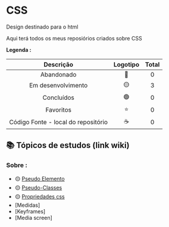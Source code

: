 # CSS

  Design destinado para o html
 
<p> Aqui terá todos os meus reposiórios criados sobre CSS </p>
 

<strong> Legenda :</strong>

|Descrição | Logotipo   | Total |
|:--: |:--:|:--:|
| Abandonado | 🔴 | 0 |
| Em desenvolvimento    |  🟡  | 3 |
| Concluídos    |  🟢  | 0 |
| Favoritos | ⭐ | 0 |
| Código Fonte - local do repositório | ☕| 0 |



## 📚 Tópicos de estudos (link wiki)  
### Sobre :

* 🟡 [Pseudo Elemento](https://github.com/LeandroPereira2603/CSS/wiki/Pseudo-Elemento)
* 🟡 [Pseudo-Classes](https://github.com/LeandroPereira2603/CSS/wiki/Pseudo%E2%80%90classes)
* 🟡 [Propriedades css](https://github.com/LeandroPereira2603/CSS/wiki/Todas-as-prorpiedades)
* [Medidas]
* [Keyframes]
* [Media screen]
